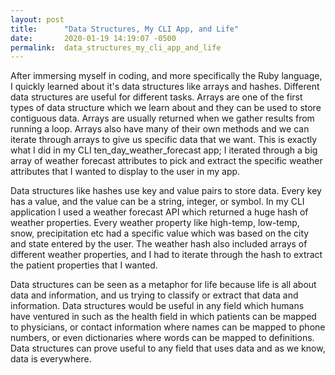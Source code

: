 ```yaml
---
layout: post
title:      "Data Structures, My CLI App, and Life"
date:       2020-01-19 14:19:07 -0500
permalink:  data_structures_my_cli_app_and_life
---
```



After immersing myself in coding, and more specifically the Ruby language, I quickly learned about it's data structures like arrays and hashes. Different data structures are useful for different tasks. Arrays are one of the first types of data structure which we learn about and they can be used to store contiguous data. Arrays are usually returned when we gather results from running a loop. Arrays also have many of their own methods and we can iterate through arrays to give us specific data that we want. This is exactly what I did in my CLI ten_day_weather_forecast app; I iterated through a big array of weather forecast attributes to pick and extract the specific weather attributes that I wanted to display to the user in my app. 

Data structures like hashes use key and value pairs to store data. Every key has a value, and the value can be a string, integer, or symbol. In my CLI application I used a weather forecast API which returned a huge hash of weather properties. Every weather property like high-temp, low-temp, snow, precipitation etc had a specific value which was based on the city and state entered by the user. The weather hash also included arrays of different weather properties, and I had to iterate through the hash to extract the patient properties that I wanted. 

Data structures can be seen as a metaphor for life because life is all about data and information, and us trying to classify or extract that data and information. Data structures would be useful in any field which humans have ventured in such as the health field in which patients can be mapped to physicians, or contact information where names can be mapped to phone numbers, or even dictionaries where words can be mapped to definitions. Data structures can prove useful to any field that uses data and as we know, data is everywhere. 
